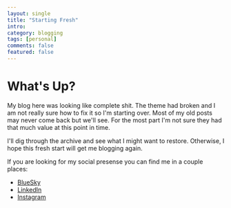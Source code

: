 ```yaml
---
layout: single
title: "Starting Fresh"
intro:
category: blogging
tags: [personal]
comments: false
featured: false
---
```


# What's Up?
My blog here was looking like complete shit. The theme had broken and I am not really sure how to fix it so I'm starting over.  Most of my old posts may never come back but we'll see.  For the most part I'm not sure they had that much value at this point in time.

I'll dig through the archive and see what I might want to restore.  Otherwise, I hope this fresh start will get me blogging again.

If you are looking for my social presense you can find me in a couple places:

* [BlueSky](https://bsky.app/profile/2d2.us)
* [LinkedIn](https://www.linkedin.com/in/billrawlinson/)
* [Instagram](https://www.instagram.com/_finalcut_/)